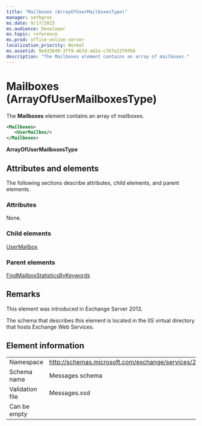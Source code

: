```yaml
---
title: "Mailboxes (ArrayOfUserMailboxesType)"
manager: sethgros
ms.date: 9/17/2015
ms.audience: Developer
ms.topic: reference
ms.prod: office-online-server
localization_priority: Normal
ms.assetid: 9e433049-3ff9-467d-ad2a-c767a22f9fbb
description: "The Mailboxes element contains an array of mailboxes."
---
```


# Mailboxes (ArrayOfUserMailboxesType)

The **Mailboxes** element contains an array of mailboxes. 
  
```XML
<Mailboxes>
   <UserMailbox/>
</Mailboxes>
```

**ArrayOfUserMailboxesType**

## Attributes and elements

The following sections describe attributes, child elements, and parent elements.
  
### Attributes

None.
  
### Child elements

[UserMailbox](usermailbox.md)
  
### Parent elements

[FindMailboxStatisticsByKeywords](findmailboxstatisticsbykeywords.md)
  
## Remarks

This element was introduced in Exchange Server 2013.
  
The schema that describes this element is located in the IIS virtual directory that hosts Exchange Web Services.
  
## Element information

|||
|:-----|:-----|
|Namespace  <br/> |http://schemas.microsoft.com/exchange/services/2006/messages  <br/> |
|Schema name  <br/> |Messages schema  <br/> |
|Validation file  <br/> |Messages.xsd  <br/> |
|Can be empty  <br/> ||
   


